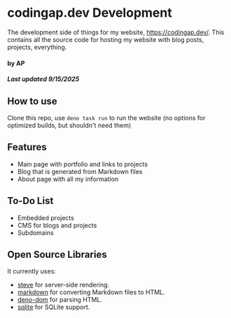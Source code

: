 # codingap.dev Development

The development side of things for my website, https://codingap.dev/. This contains all the source code for hosting my website with blog posts, projects, everything.

#### by AP

##### Last updated 9/15/2025

## How to use

Clone this repo, use `deno task run` to run the website (no options for optimized builds, but shouldn't need them)

## Features

- Main page with portfolio and links to projects
- Blog that is generated from Markdown files
- About page with all my information

## To-Do List
- Embedded projects
- CMS for blogs and projects
- Subdomains

## Open Source Libraries

It currently uses:

- [steve](https://jsr.io/@codingap/steve) for server-side rendering.
- [markdown](https://jsr.io/@libs/markdown) for converting Markdown files to HTML.
- [deno-dom](https://jsr.io/@b-fuze/deno-dom) for parsing HTML.
- [sqlite](https://jsr.io/@db/sqlite) for SQLite support.